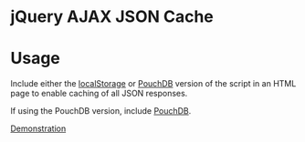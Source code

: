 jQuery AJAX JSON Cache
======================

Usage
=====

Include either the [localStorage](http://git.macropus.org/jquery-ajax-json-cache/jquery-ajax-json-cache-localstorage.js) or [PouchDB](http://git.macropus.org/jquery-ajax-json-cache/jquery-ajax-json-cache-pouchdb.js) version of the script in an HTML page to enable caching of all JSON responses.

If using the PouchDB version, include [PouchDB](https://github.com/pouchdb/pouchdb).

[Demonstration](http://git.macropus.org/jquery-ajax-json-cache/demo)
